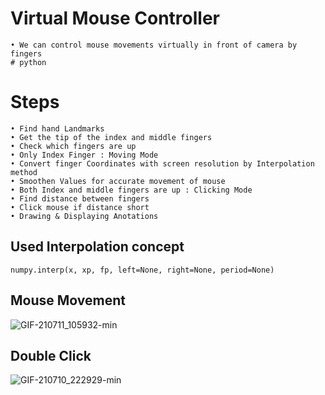 # Virtual Mouse Controller
```
• We can control mouse movements virtually in front of camera by fingers
# python
```
# Steps
```
• Find hand Landmarks
• Get the tip of the index and middle fingers
• Check which fingers are up
• Only Index Finger : Moving Mode
• Convert finger Coordinates with screen resolution by Interpolation method
• Smoothen Values for accurate movement of mouse
• Both Index and middle fingers are up : Clicking Mode
• Find distance between fingers
• Click mouse if distance short
• Drawing & Displaying Anotations
```
## Used Interpolation concept 
```
numpy.interp(x, xp, fp, left=None, right=None, period=None)
```
## Mouse Movement 
![GIF-210711_105932-min](https://user-images.githubusercontent.com/55943851/125184637-1c437f00-e23d-11eb-9604-1dd611195434.gif)

## Double Click
![GIF-210710_222929-min](https://user-images.githubusercontent.com/55943851/125184520-2913a300-e23c-11eb-911a-45b2f0688fda.gif)
